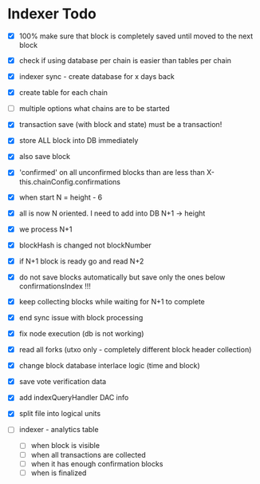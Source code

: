 # Indexer Todo
- [x] 100% make sure that block is completely saved until moved to the next block
- [x] check if using database per chain is easier than tables per chain

- [x] indexer sync - create database for x days back
- [x] create table for each chain
- [ ] multiple options what chains are to be started
- [x] transaction save (with block and state) must be a transaction!
- [x] store ALL block into DB immediately
- [x] also save block
- [x] 'confirmed' on all unconfirmed blocks than are less than X-this.chainConfig.confirmations
- [x] when start N = height - 6
- [x] all is now N oriented. I need to add into DB N+1 -> height
- [x] we process N+1
- [x] blockHash is changed not blockNumber
- [x] if N+1 block is ready go and read N+2
- [x] do not save blocks automatically but save only the ones below confirmationsIndex !!!
- [x] keep collecting blocks while waiting for N+1 to complete
- [x] end sync issue with block processing
- [x] fix node execution (db is not working)
- [x] read all forks (utxo only - completely different block header collection)
- [x] change block database interlace logic (time and block)
- [x] save vote verification data
- [x] add indexQueryHandler DAC info
- [x] split file into logical units


- [ ] indexer - analytics table 
     - [ ] when block is visible
     - [ ] when all transactions are collected
     - [ ] when it has enough confirmation blocks
     - [ ] when is finalized

